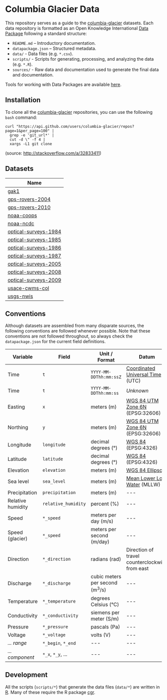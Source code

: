Columbia Glacier Data
=====================

This repository serves as a guide to the [columbia-glacier](https://github.com/columbia-glacier/) datasets. Each data repository is formatted as an Open Knowledge International [Data Package](http://specs.frictionlessdata.io/data-packages/) following a standard structure:

- `README.md` – Introductory documentation.
- `datapackage.json` – Structured metadata.
- `data/` - Data files (e.g. `*.csv`).
- `scripts/` - Scripts for generating, processing, and analyzing the data (e.g. `*.R`).
- `sources/` - Raw data and documentation used to generate the final data and documentation.

Tools for working with Data Packages are available [here](https://frictionlessdata.io/tools/).

## Installation

To clone all the [columbia-glacier](https://github.com/columbia-glacier/) repositories, you can use the following `bash` command:

```
curl "https://api.github.com/users/columbia-glacier/repos?page=1&per_page=100" |
  grep -e 'git_url*' |
  cut -d \" -f 4 |
  xargs -L1 git clone
```
(source: http://stackoverflow.com/a/32833411)

## Datasets

| Name |
| --- |
| [gak1](https://github.com/columbia-glacier/gak1) |
| [gps-rovers-2004](https://github.com/columbia-glacier/gps-rovers-2004) |
| [gps-rovers-2010](https://github.com/columbia-glacier/gps-rovers-2010) |
| [noaa-coops](https://github.com/columbia-glacier/noaa-coops) |
| [noaa-ncdc](https://github.com/columbia-glacier/noaa-ncdc) |
| [optical-surveys-1984](https://github.com/columbia-glacier/optical-surveys-1984) |
| [optical-surveys-1985](https://github.com/columbia-glacier/optical-surveys-1985) |
| [optical-surveys-1986](https://github.com/columbia-glacier/optical-surveys-1986) |
| [optical-surveys-1987](https://github.com/columbia-glacier/optical-surveys-1987) |
| [optical-surveys-2005](https://github.com/columbia-glacier/optical-surveys-2005) |
| [optical-surveys-2008](https://github.com/columbia-glacier/optical-surveys-2008) |
| [optical-surveys-2009](https://github.com/columbia-glacier/optical-surveys-2009) |
| [usace-cwms-col](https://github.com/columbia-glacier/usace-cwms-col) |
| [usgs-nwis](https://github.com/columbia-glacier/usgs-nwis) |

## Conventions

Although datasets are assembled from many disparate sources, the following conventions are followed whenever possible. Note that these conventions are not followed throughout, so always check the `datapackage.json` for the current field definitions.

| Variable | Field | Unit  / Format | Datum |
| --- | --- | --- | --- |
| Time | `t` | `YYYY-MM-DDThh:mm:ssZ` | [Coordinated Universal Time](https://en.wikipedia.org/wiki/Coordinated_Universal_Time) (UTC) |
| Time | `t` | `YYYY-MM-DDThh:mm:ss` | *Unknown* |
| Easting | `x` | meters (m) | [WGS 84 UTM Zone 6N](http://spatialreference.org/ref/epsg/wgs-84-utm-zone-6n/) (EPSG:32606) |
| Northing | `y` | meters (m) | [WGS 84 UTM Zone 6N](http://spatialreference.org/ref/epsg/wgs-84-utm-zone-6n/) (EPSG:32606) |
| Longitude | `longitude` | decimal degrees (°) | [WGS 84](http://spatialreference.org/ref/epsg/wgs-84-utm-zone-6n/) (EPSG:4326) |
| Latitude | `latitude` | decimal degrees (°) | [WGS 84](http://spatialreference.org/ref/epsg/4326/) (EPSG:4326) |
| Elevation | `elevation` | meters (m) | [WGS 84 Ellipsoid](https://en.wikipedia.org/wiki/World_Geodetic_System#A_new_World_Geodetic_System:_WGS_84) |
| Sea level | `sea_level` | meters (m) | [Mean Lower Low Water](https://en.wikipedia.org/wiki/Chart_datum#Mean_lower_low_water) (MLLW) |
| Precipitation | `precipitation` | meters (m) | --- |
| Relative humidity | `relative_humidity` | percent (%) | --- |
| Speed | `*_speed` | meters per day (m/s) | --- |
| Speed (glacier) | `*_speed` | meters per second (m/day) | --- |
| Direction | `*_direction` | radians (rad) | Direction of travel counterclockwise from east |
| Discharge | `*_discharge` | cubic meters per second (m<sup>3</sup>/s) | --- |
| Temperature | `*_temperature` | degrees Celsius (°C) | --- |
| Conductivity | `*_conductivity` | siemens per meter (S/m) | --- |
| Pressure | `*_pressure` | pascals (Pa) | --- |
| Voltage | `*_voltage` | volts (V) | --- |
| *... range* | `*_begin`, `*_end` | --- | --- |
| *... component* | `*_x`, `*_y`, ... | --- | --- |

## Development

All the scripts (`scripts/*`) that generate the data files (`data/*`) are written in [R](https://www.r-project.org/). Many of these require the R package [cgr](https::/github.com/columbia-glacier/cgr).
